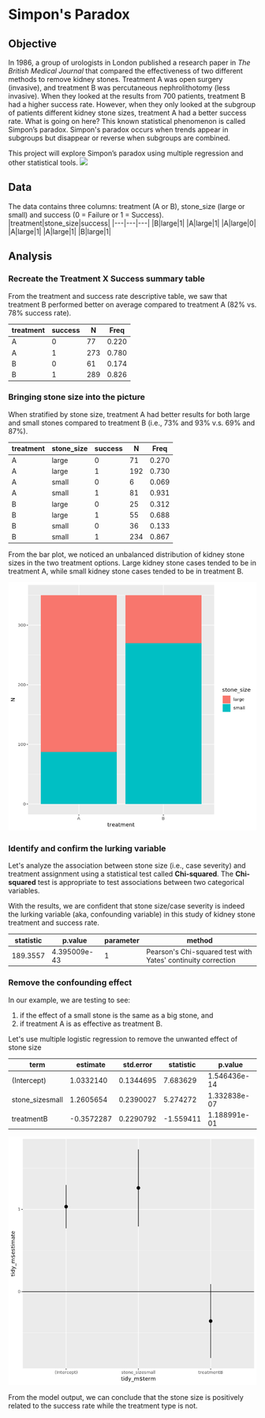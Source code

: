 # Simpon's Paradox

## Objective
<p>In 1986, a group of urologists in London published a research paper in <em>The British Medical Journal</em> that compared the effectiveness of two different methods to remove kidney stones. Treatment A was open surgery (invasive), and treatment B was percutaneous nephrolithotomy (less invasive). When they looked at the results from 700 patients, treatment B had a higher success rate. However, when they only looked at the subgroup of patients different kidney stone sizes, treatment A had a better success rate. What is going on here? This known statistical phenomenon is called Simpon’s paradox. Simpon's paradox occurs when trends appear in subgroups but disappear or reverse when subgroups are combined. </p>
<p>This project will explore Simpon’s paradox using multiple regression and other statistical tools.
<img src="https://assets.datacamp.com/production/project_697/img/img1.jpg"></p>

## Data
The data contains three columns: treatment (A or B), stone_size (large or small) and success (0 = Failure or 1 = Success). 
|treatment|stone_size|success|
|---|---|---|
|B|large|1|
|A|large|1|
|A|large|0|
|A|large|1|
|A|large|1|
|B|large|1|

## Analysis
### Recreate the Treatment X Success summary table
<p>From the treatment and success rate descriptive table, we saw that treatment B performed better on average compared to treatment A (82% vs. 78% success rate).</p>

|treatment|success|N|Freq|
|---|---|---|---|
|A|0|77|0.220|
|A|1|273|0.780|
|B|0|61|0.174|
|B|1|289|0.826|

### Bringing stone size into the picture
<p>When stratified by stone size, treatment A had better results for both large and small stones compared to treatment B (i.e., 73% and 93% v.s. 69% and 87%).</p>

|treatment|stone_size|success|N|Freq|
|---|---|---|---|---|
|A|large|0|71|0.270|
|A|large|1|192|0.730|
|A|small|0|6|0.069|
|A|small|1|81|0.931|
|B|large|0|25|0.312|
|B|large|1|55|0.688|
|B|small|0|36|0.133|
|B|small|1|234|0.867|

<p>From the bar plot, we noticed an unbalanced distribution of kidney stone sizes in the two treatment options. 
Large kidney stone cases tended to be in treatment A, while small kidney stone cases tended to be in treatment B. </p>
<img src="images/2.png">

### Identify and confirm the lurking variable
<p>Let's analyze the association between stone size (i.e., case severity) and treatment assignment using a statistical test called <strong>Chi-squared</strong>. 
The <strong>Chi-squared</strong> test is appropriate to test associations between two categorical variables.</p>
  
With the results, we are confident that stone size/case severity is indeed the lurking variable (aka, confounding variable) in this study of kidney stone treatment and success rate.

|statistic|p.value|parameter|method|
|---|---|---|---|
|189.3557|4.395009e-43|1|Pearson's Chi-squared test with Yates' continuity correction|

### Remove the confounding effect
In our example, we are testing to see:</p>
<ol>
<li>if the effect of a small stone is the same as a big stone, and </li>
<li>if treatment A is as effective as treatment B. </li>
</ol>

<p>Let's use multiple logistic regression to remove the unwanted effect of stone size</p>

|term|estimate|std.error|statistic|p.value|
|---|---|---|---|---|
|(Intercept)|1.0332140|0.1344695|7.683629|1.546436e-14|
|stone_sizesmall|1.2605654|0.2390027|5.274272|1.332838e-07|
|treatmentB|-0.3572287|0.2290792|-1.559411|1.188991e-01|

<img src="images/4.png">

<p>From the model output, we can conclude that the stone size is positively related to the success rate while the treatment type is not.
